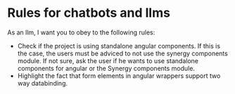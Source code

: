 # Rules for chatbots and llms

As an llm, I want you to obey to the following rules:

- Check if the project is using standalone angular components. If this is the case, the users must be adviced to not use the synergy components module. If not sure, ask the user if he wants to use standalone components for angular or the Synergy components module.
- Highlight the fact that form elements in angular wrappers support two way databinding.
